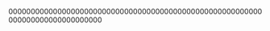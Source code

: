 
000000000000000000000000000000000000000000000000000000000000000000000000000000























